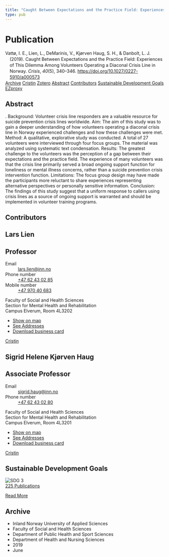 ```yaml
---
title: "Caught Between Expectations and the Practice Field: Experiences of This Dilemma Among Volunteers Operating a Diaconal Crisis Line in Norway"
type: pub
---
```

<h1>Publication</h1>
<article id="csl-bib-container-AV4W5GK6" class="csl-bib-container">
  <div class="csl-bib-body" style="line-height: 1.35; padding-left: 1em; text-indent:-1em;">
  <div class="csl-entry">Vatt&#xF8;, I. E., Lien, L., DeMarinis, V., Kj&#xF8;rven Haug, S. H., &amp; Danbolt, L. J. (2019). Caught Between Expectations and the Practice Field: Experiences of This Dilemma Among Volunteers Operating a Diaconal Crisis Line in Norway. <i>Crisis</i>, <i>40</i>(5), 340&#x2013;346. <a href="https://doi.org/10.1027/0227-5910/a000573">https://doi.org/10.1027/0227-5910/a000573</a></div>
</div>
  <div class="csl-bib-buttons">
    <a href="#taxonomy-article-AV4W5GK6" class="csl-bib-button">Archive</a>
    <a href="https://app.cristin.no/results/show.jsf?id=1703831" alt="Cristin URL" class="csl-bib-button">Cristin</a>
    <a href="http://zotero.org/groups/5022929/items/AV4W5GK6" alt="Zotero URL" class="csl-bib-button">Zotero</a>
    <a href="#abstract-article-AV4W5GK6" class="csl-bib-button">Abstract</a>
    <a href="#contributors-article-AV4W5GK6" class="csl-bib-button">Contributors</a>
    <a href="#sdg-article-AV4W5GK6" class="csl-bib-button">Sustainable Development Goals</a>
    <a href="http://ezproxy.inn.no/login?url=https://doi.org/10.1027/0227-5910/a000573" class="csl-bib-button">EZproxy</a>
  </div>
  <div id="csl-bib-meta-container-AV4W5GK6"></div>
</article>
<div id="csl-bib-meta-AV4W5GK6" class="csl-bib-meta">
  <article id="abstract-article-AV4W5GK6" class="abstract-article">
    <h1>Abstract</h1>
    . Background: Volunteer crisis line responders are a valuable resource for suicide prevention crisis lines worldwide. Aim: The aim of this study was to gain a deeper understanding of how volunteers operating a diaconal crisis line in Norway experienced challenges and how these challenges were met. Method: A qualitative, explorative study was conducted. A total of 27 volunteers were interviewed through four focus groups. The material was analyzed using systematic text condensation. Results: The greatest challenge to the volunteers was the perception of a gap between their expectations and the practice field. The experience of many volunteers was that the crisis line primarily served a broad ongoing support function for loneliness or mental illness concerns, rather than a suicide prevention crisis intervention function. Limitations: The focus group design may have made the participants more reluctant to share experiences representing alternative perspectives or personally sensitive information. Conclusion: The findings of this study suggest that a uniform response to callers using crisis lines as a source of ongoing support is warranted and should be implemented in volunteer training programs.
  </article>
  <article id="contributors-article-AV4W5GK6" class="contributors-article">
    <h1>Contributors</h1>
    <div class="personas">
<div class="vrtx-hinn-person-card">
<div class="photo">
<i class="lar la-user-circle missing-person"></i>
</div>
<div class="info">
<hgroup><h1>Lars Lien</h1>
<h2>Professor</h2>
</hgroup><dl>
<dt>Email</dt>
<dd>
<a href="mailto:lars.lien@inn.no">lars.lien@inn.no</a>
</dd>
<dt>Phone number</dt>
<dd><a href="tel:+4762430285">
+47 62 43 02 85
</a></dd>
<dt>Mobile number</dt>
<dd><a href="tel:+4797040683">
+47 970 40 683
</a></dd>
</dl>
<p>
Faculty of Social and Health Sciences<br>
Section for Mental Health and Rehabilitation<br>
Campus Elverum,
Room 4L3202
</p>
<ul class="vrtx-hinn-links">
<li><a href="https://www.google.com/maps?q=60.88177,11.53669">Show on map</a></li>
<li><a href="https://www.inn.no/english/find-an-employee/lars-lien.html#vrtx-hinn-addresses">See Addresses</a></li>
<li><a href="https://www.inn.no/english/find-an-employee/lars-lien.html?vrtx=vcf">Download business card</a></li>
</ul>
</div>
</div>
<a href="https://app.cristin.no/persons/show.jsf?id=14287" alt="Cristin URL" class="personas-cristin">Cristin</a>
</div> <div class="personas">
<div class="vrtx-hinn-person-card">
<div class="photo">
<i class="lar la-user-circle missing-person"></i>
</div>
<div class="info">
<hgroup><h1>Sigrid Helene Kjørven Haug</h1>
<h2>Associate Professor</h2>
</hgroup><dl>
<dt>Email</dt>
<dd>
<a href="mailto:sigrid.haug@inn.no">sigrid.haug@inn.no</a>
</dd>
<dt>Phone number</dt>
<dd><a href="tel:+4762430280">
+47 62 43 02 80
</a></dd>
</dl>
<p>
Faculty of Social and Health Sciences<br>
Section for Mental Health and Rehabilitation<br>
Campus Elverum,
Room 4L3201
</p>
<ul class="vrtx-hinn-links">
<li><a href="https://www.google.com/maps?q=60.88177,11.53669">Show on map</a></li>
<li><a href="https://www.inn.no/english/find-an-employee/sigrid-haug.html#vrtx-hinn-addresses">See Addresses</a></li>
<li><a href="https://www.inn.no/english/find-an-employee/sigrid-haug.html?vrtx=vcf">Download business card</a></li>
</ul>
</div>
</div>
<a href="https://app.cristin.no/persons/show.jsf?id=414155" alt="Cristin URL" class="personas-cristin">Cristin</a>
</div>
  </article>
  <article id="sdg-article-AV4W5GK6" class="sdg-article">
    <h1>Sustainable Development Goals</h1>
    <div class="sdg-container"><div id="sdg3" class="sdg">
<img src="{{< params subfolder >}}images/sdg/sdg03_en.png" class="image" alt="SDG 3">
<div class="sdg-overlay">
<a href="{{< params subfolder >}}en/archive/?sdg=3#archive" class="sdg-publication-count"><span>225</span> Publications</a>
<p><a href="https://sdgs.un.org/goals/goal3" class="sdg-read-more">Read More</a></p>
</div>
</div></div>
  </article>
  <article id="taxonomy-article-AV4W5GK6" class="taxonomy-article">
    <h1>Archive</h1>
    <ul>
      <li>Inland Norway University of Applied Sciences</li>
      <li>Faculty of Social and Health Sciences</li>
      <li>Department of Public Health and Sport Sciences</li>
      <li>Department of Health and Nursing Sciences</li>
      <li>2019</li>
      <li>June</li>
    </ul>
  </article>
</div>
